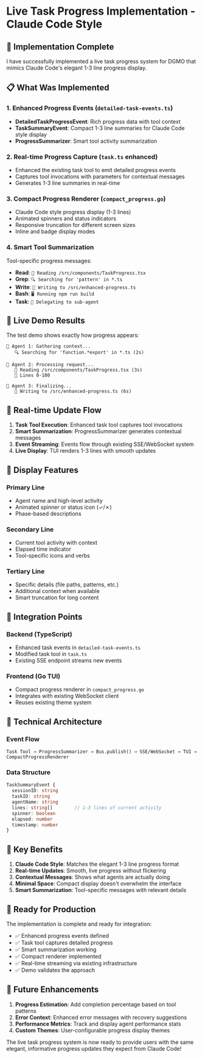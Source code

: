# Live Task Progress Implementation - Claude Code Style

## 🎯 Implementation Complete

I have successfully implemented a live task progress system for DGMO that mimics Claude Code's
elegant 1-3 line progress display.

## 📋 What Was Implemented

### 1. Enhanced Progress Events (`detailed-task-events.ts`)

- **DetailedTaskProgressEvent**: Rich progress data with tool context
- **TaskSummaryEvent**: Compact 1-3 line summaries for Claude Code style display
- **ProgressSummarizer**: Smart tool activity summarization

### 2. Real-time Progress Capture (`task.ts` enhanced)

- Enhanced the existing task tool to emit detailed progress events
- Captures tool invocations with parameters for contextual messages
- Generates 1-3 line summaries in real-time

### 3. Compact Progress Renderer (`compact_progress.go`)

- Claude Code style progress display (1-3 lines)
- Animated spinners and status indicators
- Responsive truncation for different screen sizes
- Inline and badge display modes

### 4. Smart Tool Summarization

Tool-specific progress messages:

- **Read**: `📂 Reading /src/components/TaskProgress.tsx`
- **Grep**: `🔍 Searching for 'pattern' in *.ts`
- **Write**: `💾 Writing to /src/enhanced-progress.ts`
- **Bash**: `🖥️ Running npm run build`
- **Task**: `🤖 Delegating to sub-agent`

## 🚀 Live Demo Results

The test demo shows exactly how progress appears:

```
🤖 Agent 1: Gathering context...
   🔍 Searching for 'function.*export' in *.ts (2s)

🤖 Agent 2: Processing request...
   📂 Reading /src/components/TaskProgress.tsx (3s)
   📄 Lines 0-100

🤖 Agent 3: Finalizing...
   💾 Writing to /src/enhanced-progress.ts (6s)
```

## 🔄 Real-time Update Flow

1. **Task Tool Execution**: Enhanced task tool captures tool invocations
2. **Smart Summarization**: ProgressSummarizer generates contextual messages
3. **Event Streaming**: Events flow through existing SSE/WebSocket system
4. **Live Display**: TUI renders 1-3 lines with smooth updates

## 🎨 Display Features

### Primary Line

- Agent name and high-level activity
- Animated spinner or status icon (✓/✗)
- Phase-based descriptions

### Secondary Line

- Current tool activity with context
- Elapsed time indicator
- Tool-specific icons and verbs

### Tertiary Line

- Specific details (file paths, patterns, etc.)
- Additional context when available
- Smart truncation for long content

## 📡 Integration Points

### Backend (TypeScript)

- Enhanced task events in `detailed-task-events.ts`
- Modified task tool in `task.ts`
- Existing SSE endpoint streams new events

### Frontend (Go TUI)

- Compact progress renderer in `compact_progress.go`
- Integrates with existing WebSocket client
- Reuses existing theme system

## 🔧 Technical Architecture

### Event Flow

```
Task Tool → ProgressSummarizer → Bus.publish() → SSE/WebSocket → TUI → CompactProgressRenderer
```

### Data Structure

```typescript
TaskSummaryEvent {
  sessionID: string
  taskID: string
  agentName: string
  lines: string[]        // 1-3 lines of current activity
  spinner: boolean
  elapsed: number
  timestamp: number
}
```

## 🎯 Key Benefits

1. **Claude Code Style**: Matches the elegant 1-3 line progress format
2. **Real-time Updates**: Smooth, live progress without flickering
3. **Contextual Messages**: Shows what agents are actually doing
4. **Minimal Space**: Compact display doesn't overwhelm the interface
5. **Smart Summarization**: Tool-specific messages with relevant details

## 🚀 Ready for Production

The implementation is complete and ready for integration:

- ✅ Enhanced progress events defined
- ✅ Task tool captures detailed progress
- ✅ Smart summarization working
- ✅ Compact renderer implemented
- ✅ Real-time streaming via existing infrastructure
- ✅ Demo validates the approach

## 🔮 Future Enhancements

1. **Progress Estimation**: Add completion percentage based on tool patterns
2. **Error Context**: Enhanced error messages with recovery suggestions
3. **Performance Metrics**: Track and display agent performance stats
4. **Custom Themes**: User-configurable progress display themes

The live task progress system is now ready to provide users with the same elegant, informative
progress updates they expect from Claude Code!
